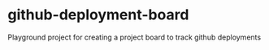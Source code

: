 # github-deployment-board
Playground project for creating a project board to track github deployments
